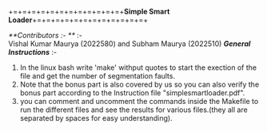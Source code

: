 +=+=+=+=+=+=+=+=+=+=+=+=+**Simple Smart Loader**+=+=+=+=+=+=+=+=+=+=+=+=+

_**Contributors :- **_ :- <br>
        Vishal Kumar Maurya (2022580) and Subham Maurya (2022510)
_**General Instructions**_ :-
 1. In the linux bash write 'make' withput quotes to start the exection of the file and get the number of segmentation faults.
 2. Note that the bonus part is also covered by us so you can also verify the bonus part according to the Instruction file "simplesmartloader.pdf".
 3. you can comment and uncomment the commands inside the Makefile to run the different files and see the results for various files.(they all are separated by spaces for easy understanding).
